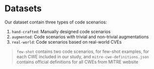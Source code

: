 # Datasets

Our dataset contain three types of code scenarios:
1. `hand-crafted`: Manually designed code scenarios
2. `augmented`: Code scenarios with trivial and non-trivial augmentations
3. `real-world`: Code scenarios based on real-world CVEs

> `few-shot` contains two code scenarios, for few-shot examples, for each CWE included in our study, and `mitre-cwe-definitions.json` contains official definitions for all CWEs from MITRE website
